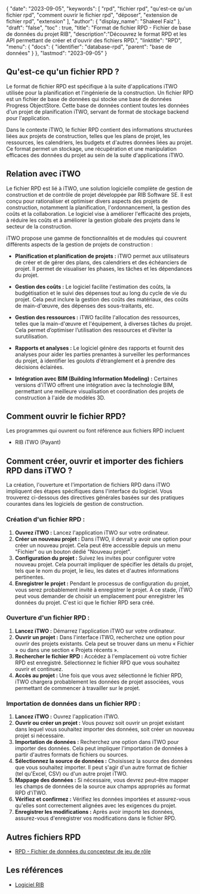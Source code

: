 {
"date": "2023-09-05",
  "keywords": [
"rpd",
"fichier rpd",
"qu'est-ce qu'un fichier rpd",
"comment ouvrir le fichier rpd",
"déposer",
"extension de fichier rpd",
"extension"
],
  "author": {
"display_name": "Shakeel Faiz"
},
"draft": "false",
"toc" : true,
"title": "Format de fichier RPD - Fichier de base de données du projet RIB",
  "description":"Découvrez le format RPD et les API permettant de créer et d'ouvrir des fichiers RPD.",
"linktitle": "RPD",
  "menu": {
    "docs": {
      "identifier": "database-rpd",
"parent": "base de données"
}
},
"lastmod": "2023-09-05"
}

## Qu'est-ce qu'un fichier RPD ?

Le format de fichier RPD est spécifique à la suite d'applications iTWO utilisée pour la planification et l'ingénierie de la construction. Un fichier RPD est un fichier de base de données qui stocke une base de données Progress ObjectStore. Cette base de données contient toutes les données d'un projet de planification iTWO, servant de format de stockage backend pour l'application.

Dans le contexte iTWO, le fichier RPD contient des informations structurées liées aux projets de construction, telles que les plans de projet, les ressources, les calendriers, les budgets et d'autres données liées au projet. Ce format permet un stockage, une récupération et une manipulation efficaces des données du projet au sein de la suite d'applications iTWO.

## Relation avec iTWO

Le fichier RPD est lié à iTWO, une solution logicielle complète de gestion de construction et de contrôle de projet développée par RIB Software SE. Il est conçu pour rationaliser et optimiser divers aspects des projets de construction, notamment la planification, l'ordonnancement, la gestion des coûts et la collaboration. Le logiciel vise à améliorer l'efficacité des projets, à réduire les coûts et à améliorer la gestion globale des projets dans le secteur de la construction.

iTWO propose une gamme de fonctionnalités et de modules qui couvrent différents aspects de la gestion de projets de construction :

- **Planification et planification de projets :** iTWO permet aux utilisateurs de créer et de gérer des plans, des calendriers et des échéanciers de projet. Il permet de visualiser les phases, les tâches et les dépendances du projet.

- **Gestion des coûts :** Le logiciel facilite l'estimation des coûts, la budgétisation et le suivi des dépenses tout au long du cycle de vie du projet. Cela peut inclure la gestion des coûts des matériaux, des coûts de main-d'œuvre, des dépenses des sous-traitants, etc.

- **Gestion des ressources :** iTWO facilite l'allocation des ressources, telles que la main-d'œuvre et l'équipement, à diverses tâches du projet. Cela permet d’optimiser l’utilisation des ressources et d’éviter la surutilisation.

- **Rapports et analyses :** Le logiciel génère des rapports et fournit des analyses pour aider les parties prenantes à surveiller les performances du projet, à identifier les goulots d'étranglement et à prendre des décisions éclairées.

- **Intégration avec BIM (Building Information Modeling) :** Certaines versions d'iTWO offrent une intégration avec la technologie BIM, permettant une meilleure visualisation et coordination des projets de construction à l'aide de modèles 3D.

## Comment ouvrir le fichier RPD?

Les programmes qui ouvrent ou font référence aux fichiers RPD incluent

- RIB iTWO (Payant)

## Comment créer, ouvrir et importer des fichiers RPD dans iTWO ?

La création, l'ouverture et l'importation de fichiers RPD dans iTWO impliquent des étapes spécifiques dans l'interface du logiciel. Vous trouverez ci-dessous des directives générales basées sur des pratiques courantes dans les logiciels de gestion de construction.

### Création d'un fichier RPD :

1. **Ouvrez iTWO :** Lancez l'application iTWO sur votre ordinateur.
2. **Créer un nouveau projet :** Dans iTWO, il devrait y avoir une option pour créer un nouveau projet. Cela peut être accessible depuis un menu "Fichier" ou un bouton dédié "Nouveau projet".
3. **Configuration du projet :** Suivez les invites pour configurer votre nouveau projet. Cela pourrait impliquer de spécifier les détails du projet, tels que le nom du projet, le lieu, les dates et d'autres informations pertinentes.
4. **Enregistrer le projet :** Pendant le processus de configuration du projet, vous serez probablement invité à enregistrer le projet. À ce stade, iTWO peut vous demander de choisir un emplacement pour enregistrer les données du projet. C'est ici que le fichier RPD sera créé.

### Ouverture d'un fichier RPD :

1. **Lancez iTWO :** Démarrez l'application iTWO sur votre ordinateur.
2. **Ouvrir un projet :** Dans l'interface iTWO, recherchez une option pour ouvrir des projets existants. Cela peut se trouver dans un menu « Fichier » ou dans une section « Projets récents ».
3. **Rechercher le fichier RPD :** Accédez à l'emplacement où votre fichier RPD est enregistré. Sélectionnez le fichier RPD que vous souhaitez ouvrir et continuez.
4. **Accès au projet :** Une fois que vous avez sélectionné le fichier RPD, iTWO chargera probablement les données de projet associées, vous permettant de commencer à travailler sur le projet.

### Importation de données dans un fichier RPD :

1. **Lancez iTWO :** Ouvrez l'application iTWO.
2. **Ouvrir ou créer un projet :** Vous pouvez soit ouvrir un projet existant dans lequel vous souhaitez importer des données, soit créer un nouveau projet si nécessaire.
3. **Importation de données :** Recherchez une option dans iTWO pour importer des données. Cela peut impliquer l'importation de données à partir d'autres formats de fichiers ou sources.
4. **Sélectionnez la source de données :** Choisissez la source des données que vous souhaitez importer. Il peut s'agir d'un autre format de fichier (tel qu'Excel, CSV) ou d'un autre projet iTWO.
5. **Mappage des données :** Si nécessaire, vous devrez peut-être mapper les champs de données de la source aux champs appropriés au format RPD d'iTWO.
6. **Vérifiez et confirmez :** Vérifiez les données importées et assurez-vous qu'elles sont correctement alignées avec les exigences du projet.
7. **Enregistrer les modifications :** Après avoir importé les données, assurez-vous d'enregistrer vos modifications dans le fichier RPD.

## Autres fichiers RPD

- [RPD - Fichier de données du concepteur de jeu de rôle](/fr/database/rpd-roleplay/)

## Les références
* [Logiciel RIB](https://en.wikipedia.org/wiki/RIB_Software)

